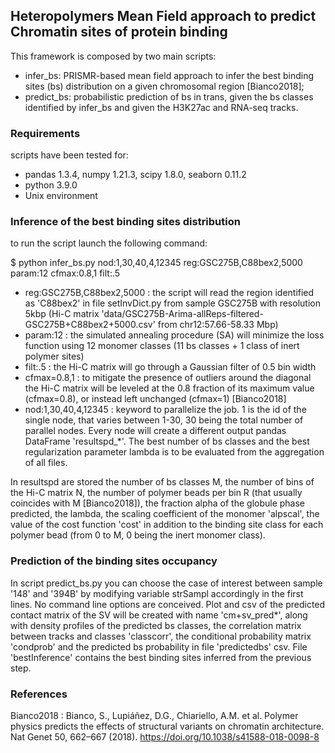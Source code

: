 ## Heteropolymers Mean Field approach to predict Chromatin sites of protein binding
This framework is composed by two main scripts:
- infer_bs: PRISMR-based mean field approach to infer the best binding sites (bs) distribution on a given chromosomal region [Bianco2018];
- predict_bs: probabilistic prediction of bs in trans, given the bs classes identified by infer_bs and given the H3K27ac and RNA-seq tracks.

### Requirements
scripts have been tested for:
- pandas 1.3.4, numpy 1.21.3, scipy 1.8.0, seaborn 0.11.2
- python 3.9.0
- Unix environment

### Inference of the best binding sites distribution
to run the script launch the following command:

$ python infer_bs.py nod:1,30,40,4,12345 reg:GSC275B,C88bex2,5000 param:12 cfmax:0.8,1 filt:.5

- reg:GSC275B,C88bex2,5000 : the script will read the region identified as 'C88bex2' in file setInvDict.py from sample GSC275B with resolution 5kbp (Hi-C matrix 'data/GSC275B-Arima-allReps-filtered-GSC275B+C88bex2+5000.csv' from chr12:57.66-58.33 Mbp)
- param:12 : the simulated annealing procedure (SA) will minimize the loss function using 12 monomer classes (11 bs classes + 1 class of inert polymer sites)
- filt:.5 : the Hi-C matrix will go through a Gaussian filter of 0.5 bin width
- cfmax=0.8,1 : to mitigate the presence of outliers around the diagonal the Hi-C matrix will be leveled at the 0.8 fraction of its maximum value (cfmax=0.8), or instead left unchanged (cfmax=1) [Bianco2018]
- nod:1,30,40,4,12345 : keyword to parallelize the job. 1 is the id of the single node, that varies between 1-30, 30 being the total number of parallel nodes. Every node will create a different output pandas DataFrame 'resultspd_*'. The best number of bs classes and the best regularization parameter lambda is to be evaluated from the aggregation of all files. 

In resultspd are stored the number of bs classes M, the number of bins of the Hi-C matrix N, the number of polymer beads per bin R (that usually coincides with M [Bianco2018]), the fraction alpha of the globule phase predicted, the lambda, the scaling coefficient of the monomer 'alpscal', the value of the cost function 'cost' in addition to the binding site class for each polymer bead (from 0 to M, 0 being the inert monomer class).

### Prediction of the binding sites occupancy  
In script predict_bs.py you can choose the case of interest between sample '148' and '394B' by modifying variable strSampl accordingly in the first lines. No command line options are conceived.
Plot and csv of the predicted contact matrix of the SV will be created with name 'cm+sv_pred*', along with density profiles of the predicted bs classes, the correlation matrix between tracks and classes 'classcorr', the conditional probability matrix 'condprob' and the predicted bs probability in file 'predictedbs' csv. File 'bestInference' contains the best binding sites inferred from the previous step.


### References
Bianco2018 : Bianco, S., Lupiáñez, D.G., Chiariello, A.M. et al. Polymer physics predicts the effects of structural variants on chromatin architecture. Nat Genet 50, 662–667 (2018). https://doi.org/10.1038/s41588-018-0098-8

